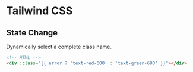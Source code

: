 # Tailwind CSS


## State Change
Dynamically select a complete class name.
``` HTML
<!-- HTML -->
<div :class="{{ error ? 'text-red-600' : 'text-green-600' }}"></div>
```
